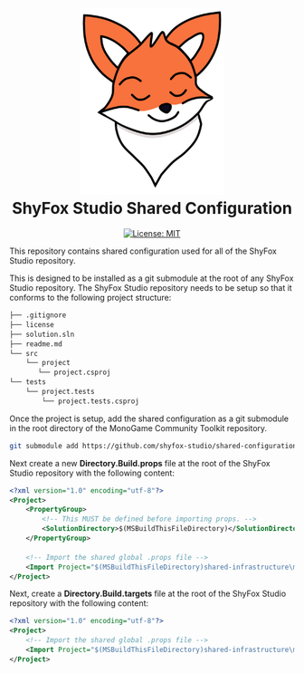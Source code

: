 <h1 align="center">
<img src="https://raw.githubusercontent.com/shyfox-studio/branding/51d21485b8b524893dd84a735f05d1bd154066f0/logos/org/shyfox.svg" alt="ShyFox Studio Logo" width="256" />
<br />
ShyFox Studio Shared Configuration
</h1>

<div align="center">

[![License: MIT](https://img.shields.io/badge/LICENSE-MIT-f8723d)](LICENSE)

</div>

This repository contains shared configuration used for all of the ShyFox Studio repository.

This is designed to be installed as a git submodule at the root of any ShyFox Studio repository.  The ShyFox Studio repository needs to be setup so that it conforms to the following project structure:

```sh
├── .gitignore
├── license
├── solution.sln
├── readme.md
└── src
    └── project
       └── project.csproj
└── tests
    └── project.tests
        └── project.tests.csproj
```

Once the project is setup, add the shared configuration as a git submodule in the root directory of the MonoGame Community Toolkit repository.

```sh
git submodule add https://github.com/shyfox-studio/shared-configuration.git shared-configuration
```

Next create a new **Directory.Build.props** file at the root of the ShyFox Studio repository with the following content:

```xml
<?xml version="1.0" encoding="utf-8"?>
<Project>
    <PropertyGroup>
        <!-- This MUST be defined before importing props. -->
        <SolutionDirectory>$(MSBuildThisFileDirectory)</SolutionDirectory>
    </PropertyGroup>

    <!-- Import the shared global .props file -->
    <Import Project="$(MSBuildThisFileDirectory)shared-infrastructure\msbuild\Shared.Global.props" />
</Project>
```

Next, create a **Directory.Build.targets** file at the root of the ShyFox Studio repository with the following content:

```xml
<?xml version="1.0" encoding="utf-8"?>
<Project>
    <!-- Import the shared global .props file -->
    <Import Project="$(MSBuildThisFileDirectory)shared-infrastructure\msbuild\Shared.Global.targets"/>
</Project>
```
